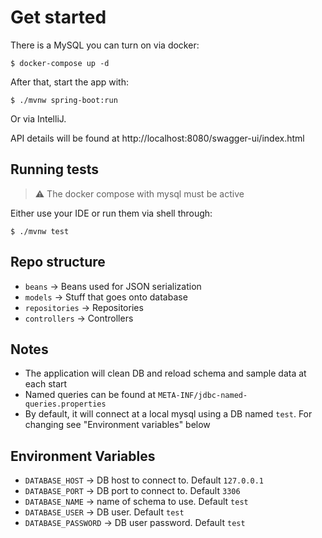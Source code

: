 # Get started

There is a MySQL you can turn on via docker:

    $ docker-compose up -d

After that, start the app with:

    $ ./mvnw spring-boot:run

Or via IntelliJ.

API details will be found at http://localhost:8080/swagger-ui/index.html

## Running tests

> ⚠️ The docker compose with mysql must be active

Either use your IDE or run them via shell through:

    $ ./mvnw test

## Repo structure

- `beans` → Beans used for JSON serialization
- `models` → Stuff that goes onto database
- `repositories` → Repositories
- `controllers` → Controllers

## Notes

- The application will clean DB and reload schema and sample data at each start
- Named queries can be found at `META-INF/jdbc-named-queries.properties`
- By default, it will connect at a local mysql using a DB named `test`. For changing see "Environment variables" below

## Environment Variables

- `DATABASE_HOST` → DB host to connect to. Default `127.0.0.1`
- `DATABASE_PORT` → DB port to connect to. Default `3306`
- `DATABASE_NAME` → name of schema to use. Default `test`
- `DATABASE_USER` → DB user. Default `test`
- `DATABASE_PASSWORD` → DB user password. Default `test`